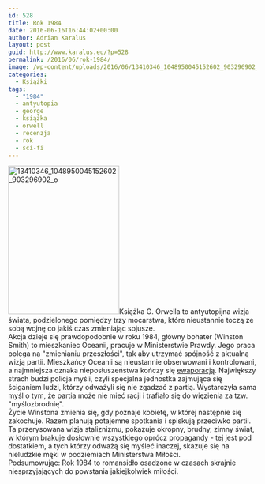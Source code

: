 ```yaml
---
id: 528
title: Rok 1984
date: 2016-06-16T16:44:02+00:00
author: Adrian Karalus
layout: post
guid: http://www.karalus.eu/?p=528
permalink: /2016/06/rok-1984/
image: /wp-content/uploads/2016/06/13410346_1048950045152602_903296902_o-250x250.jpg
categories:
  - Książki
tags:
  - "1984"
  - antyutopia
  - george
  - książka
  - orwell
  - recenzja
  - rok
  - sci-fi
---
```

[<img class="alignleft wp-image-529 size-medium" src="https://i2.wp.com/www.karalus.eu/wp-content/uploads/2016/06/13410346_1048950045152602_903296902_o.jpg?resize=225%2C300" alt="13410346_1048950045152602_903296902_o" width="225" height="300" srcset="https://i2.wp.com/www.karalus.eu/wp-content/uploads/2016/06/13410346_1048950045152602_903296902_o.jpg?resize=225%2C300 225w, https://i2.wp.com/www.karalus.eu/wp-content/uploads/2016/06/13410346_1048950045152602_903296902_o.jpg?resize=768%2C1024 768w, https://i2.wp.com/www.karalus.eu/wp-content/uploads/2016/06/13410346_1048950045152602_903296902_o.jpg?w=960 960w" sizes="(max-width: 225px) 100vw, 225px" data-recalc-dims="1" />](https://i2.wp.com/www.karalus.eu/wp-content/uploads/2016/06/13410346_1048950045152602_903296902_o.jpg)Książka G. Orwella to antyutopijna wizja świata, podzielonego pomiędzy trzy mocarstwa, które nieustannie toczą ze sobą wojnę co jakiś czas zmieniając sojusze.  
Akcja dzieje się prawdopodobnie w roku 1984, główny bohater (Winston Smith) to mieszkaniec Oceanii, pracuje w Ministerstwie Prawdy. Jego praca polega na "zmienianiu przeszłości", tak aby utrzymać spójność z aktualną wizją partii. Mieszkańcy Oceanii są nieustannie obserwowani i kontrolowani, a najmniejsza oznaka nieposłuszeństwa kończy się <a href="https://pl.wikipedia.org/wiki/Ewaporacja" target="_blank">ewaporacją</a>. Największy strach budzi policja myśli, czyli specjalna jednostka zajmująca się ściganiem ludzi, którzy odważyli się nie zgadzać z partią. Wystarczyła sama myśl o tym, że partia może nie mieć racji i trafiało się do więzienia za tzw. "myślozbrodnię".  
Życie Winstona zmienia się, gdy poznaje kobietę, w której następnie się zakochuje. Razem planują potajemne spotkania i spiskują przeciwko partii.  
Ta przerysowana wizja staliznizmu, pokazuje okropny, brudny, zimny świat, w którym brakuje dosłownie wszystkiego oprócz propagandy - tej jest pod dostatkiem, a tych którzy odważą się myśleć inaczej, skazuje się na nieludzkie męki w podziemiach Ministerstwa Miłości.  
Podsumowując: Rok 1984 to romansidło osadzone w czasach skrajnie niesprzyjających do powstania jakiejkolwiek miłości.